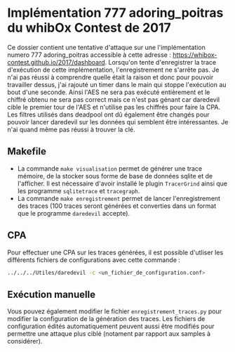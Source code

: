 # Implémentation 777 adoring_poitras du whibOx Contest de 2017

Ce dossier contient une tentative d'attaque sur une l'implémentation numero 777 adoring_poitras accessible à cette adresse : https://whibox-contest.github.io/2017/dashboard. Lorsqu'on tente d'enregistrer la trace d'exécution de cette implémentation, l'enregistrement ne s'arrête pas. Je n'ai pas réussi à comprendre quelle était la raison et donc pour pouvoir travailler dessus, j'ai rajouté un timer dans le main qui stoppe l'exécution au bout d'une seconde. Ainsi l'AES ne sera pas exécuté entièrement et le chiffré obtenu ne sera pas correct mais ce n'est pas génant car daredevil cible le premier tour de l'AES et n'utilise pas les chiffrés pour faire la CPA. Les filtres utilisés dans deadpool ont dû également être changés pour pouvoir lancer daredevil sur les données qui semblent être intéressantes. Je n'ai quand même pas réussi à trouver la clé. 

## Makefile

* La commande `make visualisation` permet de générer une trace mémoire, de la stocker sous forme de base de données sqlite et de l'afficher. Il est nécessaire d'avoir installé le plugin `TracerGrind` ainsi que les programme `sqlitetrace` et `tracegraph`.
* La commande `make enregistrement` permet de lancer l'enregistrement des traces (100 traces seront générées et converties dans un format que le programme `daredevil` accepte).

## CPA

Pour effectuer une CPA sur les traces générées, il est possible d'utliser les différents fichiers de configurations avec cette commande :

```bash
../../../Utiles/daredevil -c <un_fichier_de_configuration.conf>
```

## Exécution manuelle

Vous pouvez également modifier le fichier `enregistrement_traces.py` pour modifier la configuration de la génération des traces. Les fichiers de configuration édités automatiquement peuvent aussi être modifiés pour permettre une attaque plus ciblé (notament par rapport aux samples à considérer).